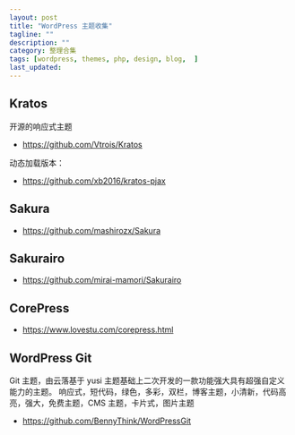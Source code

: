```yaml
---
layout: post
title: "WordPress 主题收集"
tagline: ""
description: ""
category: 整理合集
tags: [wordpress, themes, php, design, blog,  ]
last_updated:
---
```



## Kratos
开源的响应式主题

- <https://github.com/Vtrois/Kratos>

动态加载版本：

- <https://github.com/xb2016/kratos-pjax>

## Sakura

- <https://github.com/mashirozx/Sakura>

## Sakurairo

- <https://github.com/mirai-mamori/Sakurairo>

## CorePress

- <https://www.lovestu.com/corepress.html>


## WordPress Git
Git 主题，由云落基于 yusi 主题基础上二次开发的一款功能强大具有超强自定义能力的主题。
响应式，短代码，绿色，多彩，双栏，博客主题，小清新，代码高亮，强大，免费主题，CMS 主题，卡片式，图片主题

- <https://github.com/BennyThink/WordPressGit>
